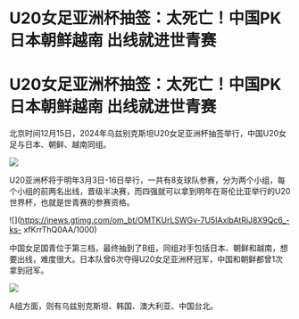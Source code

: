 # U20女足亚洲杯抽签：太死亡！中国PK日本朝鲜越南 出线就进世青赛

# U20女足亚洲杯抽签：太死亡！中国PK日本朝鲜越南 出线就进世青赛

北京时间12月15日，2024年乌兹别克斯坦U20女足亚洲杯抽签举行，中国U20女足与日本、朝鲜、越南同组。

![](https://inews.gtimg.com/om_bt/OndbJv-0S4pj5R7iOEGFtJpjvU42rit9qIaeq5vfbmLZIAA/1000)

U20亚洲杯将于明年3月3日-16日举行，一共有8支球队参赛，分为两个小组，每个小组的前两名出线，晋级半决赛，而四强就可以拿到明年在哥伦比亚举行的U20世界杯，也就是世青赛的参赛资格。

![](https://inews.gtimg.com/om_bt/OMTKUrLSWGv-7U5IAxlbAtRiJ8X9Qc6_-ks-
xfKrrThQ0AA/1000)

中国女足国青位于第三档，最终抽到了B组，同组对手包括日本、朝鲜和越南，想要出线，难度很大。日本队曾6次夺得U20女足亚洲杯冠军，中国和朝鲜都曾1次拿到冠军。

![](https://inews.gtimg.com/om_bt/OerYd6j9OUrYcr3r4uwf8Cy39uNLpBEyfXjj4_Cqdm2rUAA/1000)

A组方面，则有乌兹别克斯坦、韩国、澳大利亚、中国台北。

